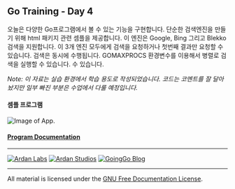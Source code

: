 ## Go Training - Day 4
오늘은 다양한 Go프로그램에서 볼 수 있는 기능을 구현합니다. 단순한 검색엔진을 만들기 위해 html 패키지 관련 셈플을 제공합니다. 이 엔진은 Google, Bing 그리고 Blekko 검색을 지원합니다. 이 3개 엔진 모두에게 검색을 요청하거나 첫번째 결과만 요청할 수 있습니다. 검색은 동시에 수행됩니다. GOMAXPROCS 환경변수를 이용해서 병렬로 검색을 실행할 수 있습니다. 수 있습니다.

*Note: 이 자료는 실습 환경에서 학습 용도로 작성되었습니다. 코드는 코멘트를 잘 달아놨지만 일부 빠진 부분은 수업에서 다룰 예정입니다.*

#### 셈플 프로그램

![Image of App.](../web_app/client_image.png)

#### [Program Documentation](../web_app/readme.md)

___
[![Ardan Labs](images/ggt_logo.png)](http://www.ardanlabs.com)
[![Ardan Studios](images/ardan_logo.png)](http://www.ardanstudios.com)
[![GoingGo Blog](images/ggb_logo.png)](http://www.goinggo.net)
___
All material is licensed under the [GNU Free Documentation License](https://github.com/ArdanStudios/gotraining/blob/master/LICENSE).
